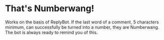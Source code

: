 That's Numberwang!
========

Works on the basis of ReplyBot. If the last word of a comment, 5 characters minimum, can successfully be turned into a number, they are Numberwang. The bot is always ready to remind you of this.